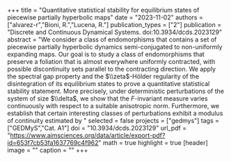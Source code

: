 +++
title = "Quantitative statistical stability for equilibrium states of piecewise partially hyperbolic maps"
date = "2023-11-02"
authors = ["alvarez-r","Bioni, R.","Lucena, R."]
publication_types = ["2"]
publication = "Discrete and Continuous Dynamical Systems. doi:10.3934/dcds.2023129"
abstract = "We consider a class of endomorphisms that contains a set of piecewise partially hyperbolic dynamics semi-conjugated to non-uniformly expanding maps. Our goal is to study a class of endomorphisms that preserve a foliation that is almost everywhere uniformly contracted, with possible discontinuity sets parallel to the contracting direction. We apply the spectral gap property and the $\\zeta$-Hölder regularity of the disintegration of its equilibrium states to prove a quantitative statistical stability statement. More precisely, under deterministic perturbations of the system of size $\\delta$, we show that the $F$-invariant measure varies continuously with respect to a suitable anisotropic norm. Furthermore, we establish that certain interesting classes of perturbations exhibit a modulus of continuity estimated by "
selected = false
projects = ["gedmys"]
tags = ["GEDMyS","Cat. A1"]
doi = "10.3934/dcds.2023129"
url_pdf = "https://www.aimsciences.org/data/article/export-pdf?id=653f7cb53fa1637769c4f962"
math = true
highlight = true
[header]
image = ""
caption = ""
+++

